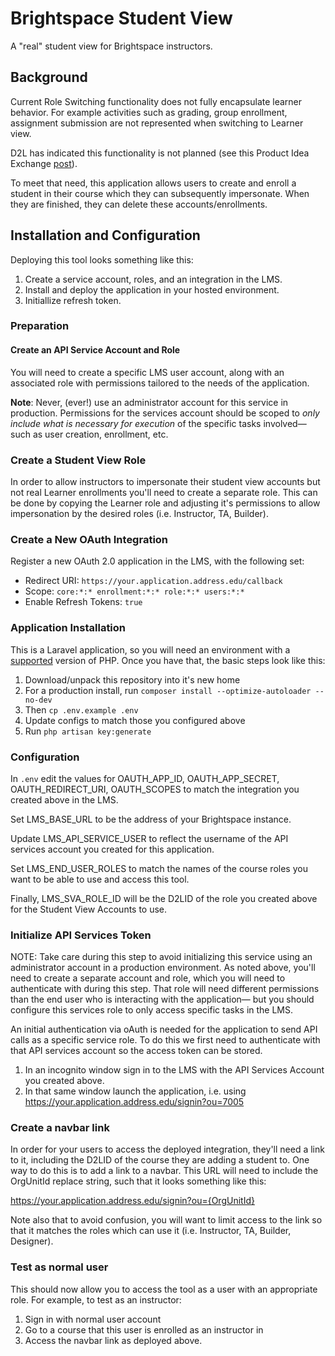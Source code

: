 # Brightspace Student View

A "real" student view for Brightspace instructors.

## Background
Current Role Switching functionality does not fully encapsulate learner behavior. For example activities such as grading, group enrollment, assignment submission are not represented when switching to Learner view.  

D2L has indicated this functionality is not planned (see this Product Idea Exchange [post](https://desire2learn.brightidea.com/ideas/D2375)).

To meet that need, this application allows users to create and enroll a student in their course which they can subsequently impersonate. When they are finished, they can delete these accounts/enrollments.   

## Installation and Configuration

Deploying this tool looks something like this:

1. Create a service account, roles, and an integration in the LMS.
2. Install and deploy the application in your hosted environment.
3. Initiallize refresh token.  

### Preparation

#### Create an API Service Account and Role

You will need to create a specific LMS user account, along with an associated role with permissions tailored to the needs of the application.  

**Note**: Never, (ever!) use an administrator account for this service in production. Permissions for the services account should be scoped to *only include what is necessary for execution* of the specific tasks involved— such as user creation, enrollment, etc.

### Create a Student View Role

In order to allow instructors to impersonate their student view accounts but not real Learner enrollments you'll need to create a separate role. This can be done by copying the Learner role and adjusting it's permissions to allow impersonation by the desired roles (i.e. Instructor, TA, Builder).  

### Create a New OAuth Integration

Register a new OAuth 2.0 application in the LMS, with the following set:

* Redirect URI: `https://your.application.address.edu/callback`
* Scope: `core:*:* enrollment:*:* role:*:* users:*:*`
* Enable Refresh Tokens: `true`

### Application Installation

This is a Laravel application, so you will need an environment with a [supported](https://www.php.net/supported-versions.php) version of PHP.  Once you have that, the basic steps look like this:
 
1. Download/unpack this repository into it's new home
3. For a production install, run `composer install --optimize-autoloader --no-dev` 
3. Then `cp .env.example .env`
1. Update configs to match those you configured above
1. Run `php artisan key:generate`

### Configuration

In `.env` edit the values for OAUTH_APP_ID, OAUTH_APP_SECRET, OAUTH_REDIRECT_URI, OAUTH_SCOPES to match the integration you created above in the LMS.

Set LMS_BASE_URL to be the address of your Brightspace instance.  

Update LMS_API_SERVICE_USER to reflect the username of the API services account you created for this application.

Set LMS_END_USER_ROLES to match the names of the course roles you want to be able to use and access this tool.   

Finally, LMS_SVA_ROLE_ID will be the D2LID of the role you created above for the Student View Accounts to use. 

### Initialize API Services Token

NOTE: Take care during this step to avoid initializing this service using an administrator account in a production environment.  As noted above, you'll need to create a separate account and role, which you will need to authenticate with during this step. That role will need different permissions than the end user who is interacting with the application— but you should configure this services role to only access specific tasks in the LMS. 

An initial authentication via oAuth is needed for the application to send API calls as a specific service role.  To do this we first need to authenticate with that API services account so the access token can be stored.  

1. In an incognito window sign in to the LMS with the API Services Account you created above.
2. In that same window launch the application, i.e. using https://your.application.address.edu/signin?ou=7005 

### Create a navbar link 

In order for your users to access the deployed integration, they'll need a link to it, including the D2LID of the course they are adding a student to.  One way to do this is to add a link to a navbar.  This URL will need to include the OrgUnitId replace string, such that it looks something like this:

https://your.application.address.edu/signin?ou={OrgUnitId}

Note also that to avoid confusion, you will want to limit access to the link so that it matches the roles which can use it (i.e. Instructor, TA, Builder, Designer).

### Test as normal user

This should now allow you to access the tool as a user with an appropriate role. For example, to test as an instructor:

1. Sign in with normal user account 
2. Go to a course that this user is enrolled as an instructor in
2. Access the navbar link as deployed above.


